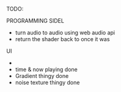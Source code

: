 TODO:

PROGRAMMING SIDEL

- turn audio to audio using web audio api
- return the shader back to once it was

UI

-
- time & now playing done
- Gradient thingy done
- noise texture thingy done
